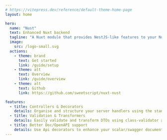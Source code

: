 ```yaml
---
# https://vitepress.dev/reference/default-theme-home-page
layout: home

hero:
  name: "Nust"
  text: Enhanced Nuxt backend  
  tagline: "A Nuxt module that provides NestJS-like features to your Nuxt backend"
  image:
    src: /logo-small.svg
  actions:
    - theme: brand
      text: Get started
      link: /guide/setup
    - theme: alt
      text: Overview
      link: /guide/overview
    - theme: alt
      text: Github
      link: https://github.com/sweetscript/nuxt-nust

features:
  - title: Controllers & Decorators
    details: Organise and structure your server handlers using the standard resource convention used by most Backend frameworks.
  - title: Validation & Transformers
    details: Easily validate and transform DTOs using class-validator and class-transformer which the module provides built-in support, similar to the NestJS implementation.
  - title: Better Doc/OpenAPI support
    details: Use Api decorators to enhance your scalar/swagger documentation.
---
```

